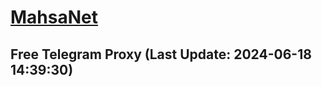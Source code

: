 
# [MahsaNet](https://t.me/mahsa_net)
## Free Telegram Proxy (Last Update: 2024-06-18 14:39:30)

    